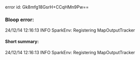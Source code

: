 error id: Gk8mfg18GsrH+CCqHMn9Pw==
### Bloop error:

24/12/14 12:16:13 INFO SparkEnv: Registering MapOutputTracker
#### Short summary: 

24/12/14 12:16:13 INFO SparkEnv: Registering MapOutputTracker